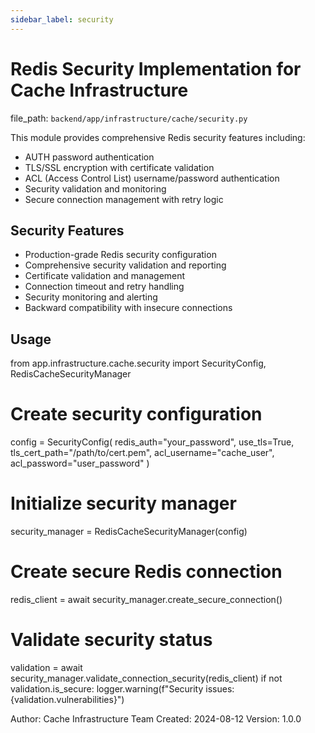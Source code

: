```yaml
---
sidebar_label: security
---
```


# Redis Security Implementation for Cache Infrastructure

  file_path: `backend/app/infrastructure/cache/security.py`

This module provides comprehensive Redis security features including:
- AUTH password authentication
- TLS/SSL encryption with certificate validation
- ACL (Access Control List) username/password authentication
- Security validation and monitoring
- Secure connection management with retry logic

## Security Features

- Production-grade Redis security configuration
- Comprehensive security validation and reporting
- Certificate validation and management
- Connection timeout and retry handling
- Security monitoring and alerting
- Backward compatibility with insecure connections

## Usage

from app.infrastructure.cache.security import SecurityConfig, RedisCacheSecurityManager

# Create security configuration
config = SecurityConfig(
redis_auth="your_password",
use_tls=True,
tls_cert_path="/path/to/cert.pem",
acl_username="cache_user",
acl_password="user_password"
)

# Initialize security manager
security_manager = RedisCacheSecurityManager(config)

# Create secure Redis connection
redis_client = await security_manager.create_secure_connection()

# Validate security status
validation = await security_manager.validate_connection_security(redis_client)
if not validation.is_secure:
logger.warning(f"Security issues: {validation.vulnerabilities}")

Author: Cache Infrastructure Team
Created: 2024-08-12
Version: 1.0.0
